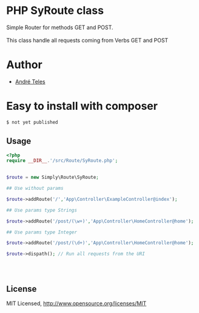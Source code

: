 # PHP SyRoute class

Simple Router for methods GET and POST.
<br>  
This class handle all requests coming from Verbs GET and POST

# Author

- [André Teles](https://github.com/Simplesmente)


# Easy to install with **composer**

```sh
$ not yet published
```

## Usage

```php
<?php
require __DIR__.'/src/Route/SyRoute.php';
 

$route = new Simply\Route\SyRoute;

## Use without params

$route->addRoute('/','App\Controller\ExampleController@index');

## Use params type Strings

$route->addRoute('/post/(\w+)','App\Controller\HomeController@home');

## Use params type Integer

$route->addRoute('/post/(\d+)','App\Controller\HomeController@home');

$route->dispath(); // Run all requests from the URI 





```

## License

MIT Licensed, http://www.opensource.org/licenses/MIT
